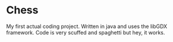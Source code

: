 # Chess
My first actual coding project. Written in java and uses the libGDX framework.
Code is very scuffed and spaghetti but hey, it works.
